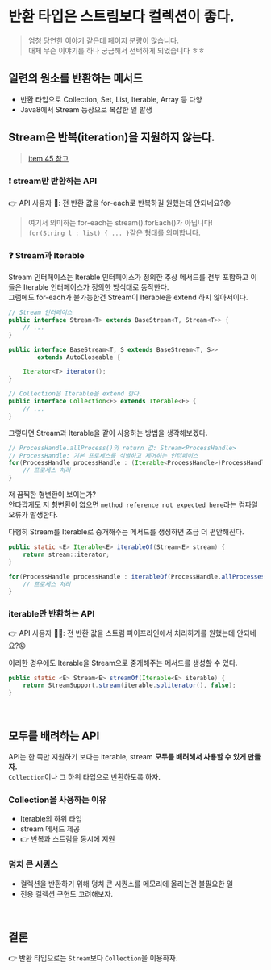 # 반환 타입은 스트림보다 컬렉션이 좋다.

> 엄청 당연한 이야기 같은데 페이지 분량이 많습니다.  
> 대체 무슨 이야기를 하나 궁금해서 선택하게 되었습니다 ㅎㅎ

## 일련의 원소를 반환하는 메서드

- 반환 타입으로 Collection, Set, List, Iterable, Array 등 다양
- Java8에서 Stream 등장으로 복잡한 일 발생

## Stream은 반복(iteration)을 지원하지 않는다.

> [item 45 참고](../아이템_45/스트림은_주의해서_사용하라.md)

### ❗ stream만 반환하는 API

👉 API 사용자 🙍‍: 전 반환 값을 for-each로 반복하길 원했는데 안되네요?😡

> 여기서 의미하는 for-each는 stream().forEach()가 아닙니다!  
> `for(String l : list) { ... }`같은 형태를 의미합니다.

### ❓ Stream과 Iterable

Stream 인터페이스는 Iterable 인터페이스가 정의한 추상 메서드를 전부 포함하고 이들은 Iterable 인터페이스가 정의한 방식대로 동작한다.  
그럼에도 for-each가 불가능한건 Stream이 Iterable을 extend 하지 않아서이다.  

```java
// Stream 인터페이스
public interface Stream<T> extends BaseStream<T, Stream<T>> {
    // ... 
}

public interface BaseStream<T, S extends BaseStream<T, S>>
        extends AutoCloseable {

    Iterator<T> iterator();
}

// Collection은 Iterable을 extend 한다.
public interface Collection<E> extends Iterable<E> {
    // ...
}
```

그렇다면 Stream과 Iterable을 같이 사용하는 방법을 생각해보겠다.

```java
// ProcessHandle.allProcess()의 return 값: Stream<ProcessHandle>
// ProcessHandle: 기본 프로세스를 식별하고 제어하는 인터페이스
for(ProcessHandle processHandle : (Iterable<ProcessHandle>)ProcessHandle.allProcesses()::iterator){
    // 프로세스 처리
}
```

저 끔찍한 형변환이 보이는가?  
안타깝게도 저 형변환이 없으면 `method reference not expected here`라는 컴파일 오류가 발생한다.

다행히 Stream<E>를 Iterable<E>로 중개해주는 메서드를 생성하면 조금 더 편안해진다.

```java
public static <E> Iterable<E> iterableOf(Stream<E> stream) {
    return stream::iterator;
}

for(ProcessHandle processHandle : iterableOf(ProcessHandle.allProcesses())) {
    // 프로세스 처리
}
```

### iterable만 반환하는 API
👉 API 사용자 🙍‍♂️‍: 전 반환 값을 스트림 파이프라인에서 처리하기를 원했는데 안되네요?😡

이러한 경우에도 Iterable을 Stream으로 중개해주는 메서드를 생성할 수 있다.
```java
public static <E> Stream<E> streamOf(Iterable<E> iterable) {
    return StreamSupport.stream(iterable.spliterator(), false);
}
```

<br>

## 모두를 배려하는 API
API는 한 쪽만 지원하기 보다는 iterable, stream **모두를 배려해서 사용할 수 있게 만들자.**  
`Collection`이나 그 하위 타입으로 반환하도록 하자.

### Collection을 사용하는 이유
- Iterable의 하위 타입
- stream 메서드 제공
- 👉 반복과 스트림을 동시에 지원

### 덩치 큰 시퀀스
- 컬렉션을 반환하기 위해 덩치 큰 시퀀스를 메모리에 올리는건 불필요한 일
- 전용 컬렉션 구현도 고려해보자.

<br>

## 결론
👉 반환 타입으로는 `Stream`보다 `Collection`을 이용하자.